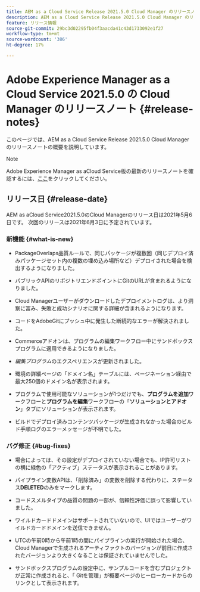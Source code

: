 ```yaml
---
title: AEM as a Cloud Service Release 2021.5.0 Cloud Manager のリリースノート
description: AEM as a Cloud Service Release 2021.5.0 Cloud Manager のリリースノート
feature: リリース情報
source-git-commit: 29bc3d02295fb04f3aacda41c43d1733092e1f27
workflow-type: tm+mt
source-wordcount: '386'
ht-degree: 17%

---
```



# Adobe Experience Manager as a Cloud Service 2021.5.0 の Cloud Manager のリリースノート {#release-notes}

このページでは、AEM as a Cloud Service Release 2021.5.0 Cloud Manager のリリースノートの概要を説明しています。

>[!NOTE]
>Adobe Experience Manager as aCloud Service版の最新のリリースノートを確認するには、[ここ](https://experienceleague.adobe.com/docs/experience-manager-cloud-service/release-notes/release-notes/release-notes-current.html?lang=ja)をクリックしてください。

## リリース日 {#release-date}

AEM as aCloud Service2021.5.0のCloud Managerのリリース日は2021年5月6日です。
次回のリリースは2021年6月3日に予定されています。

### 新機能 {#what-is-new}

* PackageOverlaps品質ルールで、同じパッケージが複数回（同じデプロイ済みパッケージセット内の複数の埋め込み場所など）デプロイされた場合を検出するようになりました。

* パブリックAPIのリポジトリエンドポイントにGitのURLが含まれるようになりました。

* Cloud Managerユーザーがダウンロードしたデプロイメントログは、より洞察に富み、失敗と成功シナリオに関する詳細が含まれるようになります。

* コードをAdobeGitにプッシュ中に発生した断続的なエラーが解決されました。

* Commerceアドオンは、プログラムの編集ワークフロー中にサンドボックスプログラムに適用できるようになりました。

* *編集プログラム*&#x200B;のエクスペリエンスが更新されました。

* 環境の詳細ページの「ドメイン名」テーブルには、ページネーション経由で最大250個のドメイン名が表示されます。

* プログラムで使用可能なソリューションが1つだけでも、**プログラムを追加**&#x200B;ワークフローと&#x200B;**プログラムを編集**&#x200B;ワークフローの「**ソリューションとアドオン**」タブにソリューションが表示されます。

* ビルドでデプロイ済みコンテンツパッケージが生成されなかった場合のビルド手順ログのエラーメッセージが不明でした。

### バグ修正 {#bug-fixes}

* 場合によっては、その設定がデプロイされていない場合でも、IP許可リストの横に緑色の「アクティブ」ステータスが表示されることがあります。

* パイプライン変数APIは、「削除済み」の変数を削除する代わりに、ステータス&#x200B;**DELETED**&#x200B;のみをマークします。

* コードスメルタイプの品質の問題の一部が、信頼性評価に誤って影響していました。

* ワイルドカードドメインはサポートされていないので、UIではユーザーがワイルドカードドメインを送信できません。

* UTCの午前0時から午前1時の間にパイプラインの実行が開始された場合、Cloud Managerで生成されるアーティファクトのバージョンが前日に作成されたバージョンより大きくなることは保証されていませんでした。

* サンドボックスプログラムの設定中に、サンプルコードを含むプロジェクトが正常に作成されると、「 Gitを管理」が概要ページのヒーローカードからのリンクとして表示されます。